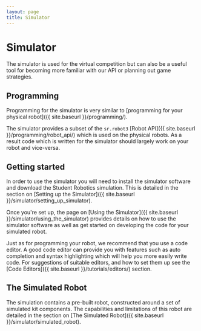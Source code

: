 ```yaml
---
layout: page
title: Simulator
---
```


# Simulator

The simulator is used for the virtual competition but can also be a useful tool for becoming more familiar with our API or planning out game strategies.

## Programming

Programming for the simulator is very similar to [programming for your physical robot]({{ site.baseurl }}/programming/).

The simulator provides a subset of the `sr.robot3` [Robot API]({{ site.baseurl }}/programming/robot_api/) which is used on the physical robots. As a result code which is written for the simulator should largely work on your robot and vice-versa.

## Getting started

In order to use the simulator you will need to install the simulator software and download the Student Robotics simulation.
This is detailed in the section on [Setting up the Simulator]({{ site.baseurl }}/simulator/setting_up_simulator).

Once you're set up, the page on [Using the Simulator]({{ site.baseurl }}/simulator/using_the_simulator) provides details on how to use the simulator software as well as get started on developing the code for your simulated robot.

Just as for programming your robot, we recommend that you use a code editor.
A good code editor can provide you with features such as auto completion and syntax highlighting which will help you more easily write code.
For suggestions of suitable editors, and how to set them up see the [Code Editors]({{ site.baseurl }}/tutorials/editors/) section.

## The Simulated Robot

The simulation contains a pre-built robot, constructed around a set of simulated kit components.
The capabilities and limitations of this robot are detailed in the section on [The Simulated Robot]({{ site.baseurl }}/simulator/simulated_robot).
